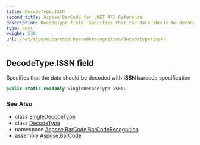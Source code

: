 ```yaml
---
title: DecodeType.ISSN
second_title: Aspose.BarCode for .NET API Reference
description: DecodeType field. Specifies that the data should be decoded with ISSN barcode specification
type: docs
weight: 530
url: /net/aspose.barcode.barcoderecognition/decodetype/issn/
---
```

## DecodeType.ISSN field

Specifies that the data should be decoded with **ISSN** barcode specification

```csharp
public static readonly SingleDecodeType ISSN;
```

### See Also

* class [SingleDecodeType](../../singledecodetype/)
* class [DecodeType](../)
* namespace [Aspose.BarCode.BarCodeRecognition](../../decodetype/)
* assembly [Aspose.BarCode](../../../)


